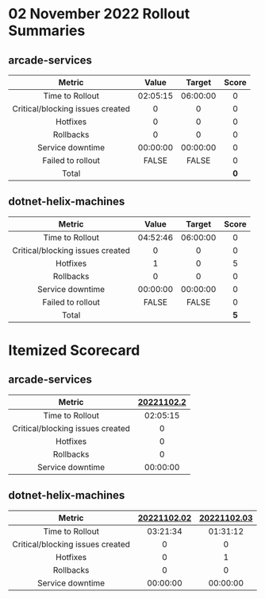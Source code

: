# 02 November 2022 Rollout Summaries

## arcade-services

|              Metric              |   Value  |  Target  |   Score   |
|:--------------------------------:|:--------:|:--------:|:---------:|
| Time to Rollout                  | 02:05:15 | 06:00:00 |     0     |
| Critical/blocking issues created |     0    |    0     |     0     |
| Hotfixes                         |     0    |    0     |     0     |
| Rollbacks                        |     0    |    0     |     0     |
| Service downtime                 | 00:00:00 | 00:00:00 |     0     |
| Failed to rollout                |   FALSE  |   FALSE  |     0     |
| Total                            |          |          |   **0**   |


## dotnet-helix-machines

|              Metric              |   Value  |  Target  |   Score   |
|:--------------------------------:|:--------:|:--------:|:---------:|
| Time to Rollout                  | 04:52:46 | 06:00:00 |     0     |
| Critical/blocking issues created |     0    |    0     |     0     |
| Hotfixes                         |     1    |    0     |     5     |
| Rollbacks                        |     0    |    0     |     0     |
| Service downtime                 | 00:00:00 | 00:00:00 |     0     |
| Failed to rollout                |   FALSE  |   FALSE  |     0     |
| Total                            |          |          |   **5**   |


# Itemized Scorecard

## arcade-services

| Metric | [20221102.2](https://dev.azure.com/dnceng/7ea9116e-9fac-403d-b258-b31fcf1bb293/_build/results?buildId=2035397) |
|:-----:|:-----:|
| Time to Rollout | 02:05:15 |
| Critical/blocking issues created | 0 |
| Hotfixes | 0 |
| Rollbacks | 0 |
| Service downtime | 00:00:00 |


## dotnet-helix-machines

| Metric | [20221102.02](https://dev.azure.com/dnceng/7ea9116e-9fac-403d-b258-b31fcf1bb293/_build/results?buildId=2035302) | [20221102.03](https://dev.azure.com/dnceng/7ea9116e-9fac-403d-b258-b31fcf1bb293/_build/results?buildId=2035844) |
|:-----:|:-----:|:-----:|
| Time to Rollout | 03:21:34 | 01:31:12 |
| Critical/blocking issues created | 0 | 0 |
| Hotfixes | 0 | 1 |
| Rollbacks | 0 | 0 |
| Service downtime | 00:00:00 | 00:00:00 |

